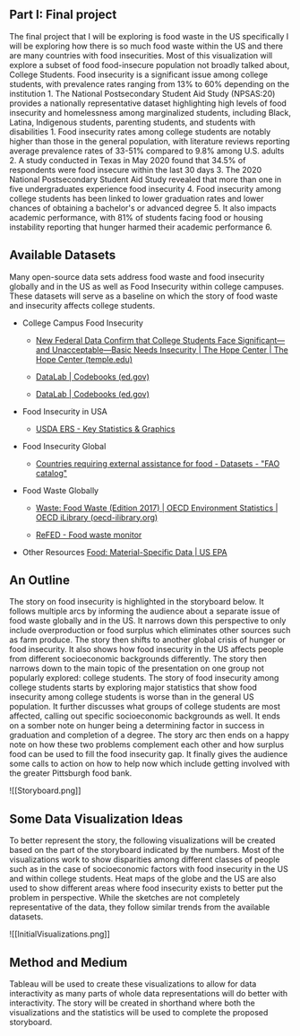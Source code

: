 ## Part I: Final project

The final project that I will be exploring is food waste in the US specifically I will be exploring how there is so much food waste within the US and there are many countries with food insecurities. Most of this visualization will explore a subset of food food-insecure population not broadly talked about, College Students. 
Food insecurity is a significant issue among college students, with prevalence rates ranging from 13% to 60% depending on the institution 1. The National Postsecondary Student Aid Study (NPSAS:20) provides a nationally representative dataset highlighting high levels of food insecurity and homelessness among marginalized students, including Black, Latina, Indigenous students, parenting students, and students with disabilities 1.
Food insecurity rates among college students are notably higher than those in the general population, with literature reviews reporting average prevalence rates of 33-51% compared to 9.8% among U.S. adults 2.
A study conducted in Texas in May 2020 found that 34.5% of respondents were food insecure within the last 30 days 3. The 2020 National Postsecondary Student Aid Study revealed that more than one in five undergraduates experience food insecurity 4.
Food insecurity among college students has been linked to lower graduation rates and lower chances of obtaining a bachelor's or advanced degree 5. It also impacts academic performance, with 81% of students facing food or housing instability reporting that hunger harmed their academic performance 6.

## Available Datasets

Many open-source data sets address food waste and food insecurity globally and in the US as well as Food Insecurity within college campuses. These datasets will serve as a baseline on which the story of food waste and insecurity affects college students.

- College Campus Food Insecurity

	- [New Federal Data Confirm that College Students Face Significant—and Unacceptable—Basic Needs Insecurity | The Hope Center | The Hope Center (temple.edu)](https://hope.temple.edu/npsas)

	- [DataLab | Codebooks (ed.gov)](https://nces.ed.gov/datalab/codebooks/by-variable-name/157-national-postsecondary-student-aid-study-2020-undergraduate-students)

	- [DataLab | Codebooks (ed.gov)](https://nces.ed.gov/datalab/codebooks/by-variable-name/158-national-postsecondary-student-aid-study-2020-graduate-students)

- Food Insecurity in USA

	- [USDA ERS - Key Statistics & Graphics](https://www.ers.usda.gov/topics/food-nutrition-assistance/food-security-in-the-u-s/key-statistics-graphics/)

- Food Insecurity Global

	- [Countries requiring external assistance for food - Datasets - "FAO catalog"](https://data.apps.fao.org/catalog/dataset/countries-requiring-external-assistance-for-food)

- Food Waste Globally

	- [Waste: Food Waste (Edition 2017) | OECD Environment Statistics | OECD iLibrary (oecd-ilibrary.org)](https://www.oecd-ilibrary.org/agriculture-and-food/data/oecd-environment-statistics/waste-food-waste-edition-2017_ee807a23-en)

	- [ReFED - Food waste monitor](https://insights-engine.refed.org/food-waste-monitor?view=overview&year=2022)

- Other Resources [Food: Material-Specific Data | US EPA](https://www.epa.gov/facts-and-figures-about-materials-waste-and-recycling/food-material-specific-data)

## An Outline

The story on food insecurity is highlighted in the storyboard below. It follows multiple arcs by informing the audience about a separate issue of food waste globally and in the US. It narrows down this perspective to only include overproduction or food surplus which eliminates other sources such as farm produce. The story then shifts to another global crisis of hunger or food insecurity. It also shows how food insecurity in the US affects people from different socioeconomic backgrounds differently. The story then narrows down to the main topic of the presentation on one group not popularly explored: college students.
The story of food insecurity among college students starts by exploring major statistics that show food insecurity among college students is worse than in the general US population. It further discusses what groups of college students are most affected, calling out specific socioeconomic backgrounds as well. It ends on a somber note on hunger being a determining factor in success in graduation and completion of a degree. 
The story arc then ends on a happy note on how these two problems complement each other and how surplus food can be used to fill the food insecurity gap. It finally gives the audience some calls to action on how to help now which include getting involved with the greater Pittsburgh food bank.

![[Storyboard.png]]

## Some Data Visualization Ideas

To better represent the story, the following visualizations will be created based on the part of the storyboard indicated by the numbers. Most of the visualizations work to show disparities among different classes of people such as in the case of socioeconomic factors with food insecurity in the US and within college students. Heat maps of the globe and the US are also used to show different areas where food insecurity exists to better put the problem in perspective. While the sketches are not completely representative of the data, they follow similar trends from the available datasets.

![[InitialVisualizations.png]]

## Method and Medium

Tableau will be used to create these visualizations to allow for data interactivity as many parts of whole data representations will do better with interactivity. The story will be created in shorthand where both the visualizations and the statistics will be used to complete the proposed storyboard. 

